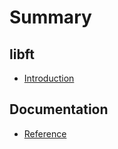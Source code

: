 # Summary

## libft

* [Introduction](/README.md)

## Documentation

 * [Reference](/doc/reference.md)
